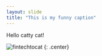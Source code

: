 ```yaml
---
layout: slide
title: "This is my funny caption"
---
```


Hello catty cat!

![fintechtocat](https://octodex.github.com/images/fintechtocat.png)
{: .center}

